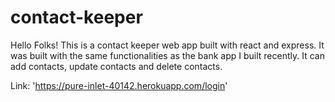 # contact-keeper

Hello Folks!
This is a contact keeper web app built with react and express. It was built with the same functionalities as the bank app I built recently.
It can add contacts, update contacts and delete contacts.

Link: 'https://pure-inlet-40142.herokuapp.com/login'
